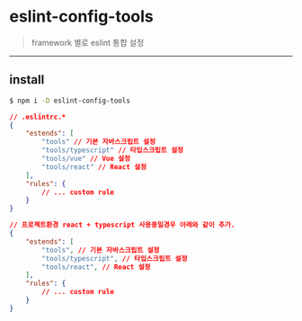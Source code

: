 # eslint-config-tools
> framework 별로 eslint 통합 설정
---
## install

```bash
$ npm i -D eslint-config-tools
```
```json
// .eslintrc.*
{
    "estends": [
        "tools" // 기본 자바스크립트 설정
        "tools/typescript" // 타입스크립트 설정
        "tools/vue" // Vue 설정
        "tools/react" // React 설정 
    ],
    "rules": {
        // ... custom rule 
    }
}
```
```json
// 프로젝트환경 react + typescript 사용중일경우 아래와 같이 추가.
{
    "estends": [
        "tools", // 기본 자바스크립트 설정
        "tools/typescript", // 타입스크립트 설정
        "tools/react", // React 설정 
    ],
    "rules": {
        // ... custom rule 
    }
}
```



